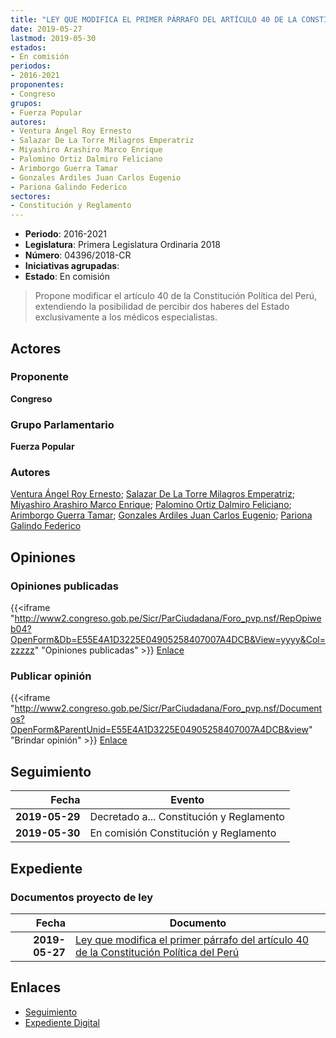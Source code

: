 ```yaml
---
title: "LEY QUE MODIFICA EL PRIMER PÁRRAFO DEL ARTÍCULO 40 DE LA CONSTITUCIÓN POLÍTICA DEL PERÚ"
date: 2019-05-27
lastmod: 2019-05-30
estados:
- En comisión
periodos:
- 2016-2021
proponentes:
- Congreso
grupos:
- Fuerza Popular
autores:
- Ventura Ángel Roy Ernesto
- Salazar De La Torre Milagros Emperatriz
- Miyashiro Arashiro Marco Enrique
- Palomino Ortiz Dalmiro Feliciano
- Arimborgo Guerra Tamar
- Gonzales Ardiles Juan Carlos Eugenio
- Pariona Galindo Federico
sectores:
- Constitución y Reglamento
---
```

- **Periodo**: 2016-2021
- **Legislatura**: Primera Legislatura Ordinaria 2018
- **Número**: 04396/2018-CR
- **Iniciativas agrupadas**: 
- **Estado**: En comisión

> Propone modificar el artículo 40 de la Constitución Política del Perú, extendiendo la posibilidad de percibir dos haberes del Estado exclusivamente a los médicos especialistas.


## Actores

### Proponente

**Congreso**

### Grupo Parlamentario

**Fuerza Popular**

### Autores

[Ventura Ángel Roy Ernesto](mailto:mailto:rventura@congreso.gob.pe); [Salazar De La Torre Milagros Emperatriz](mailto:mailto:msalazard@congreso.gob.pe); [Miyashiro Arashiro Marco Enrique](mailto:mailto:mmiyashiro@congreso.gob.pe); [Palomino Ortiz Dalmiro Feliciano](mailto:mailto:dfpalomino@congreso.gob.pe); [Arimborgo Guerra Tamar](mailto:mailto:tarimborgo@congreso.gob.pe); [Gonzales Ardiles Juan Carlos Eugenio](mailto:mailto:jgonzalesa@congreso.gob.pe); [Pariona Galindo Federico](mailto:mailto:fpariona@congreso.gob.pe)

## Opiniones

### Opiniones publicadas

{{<iframe "http://www2.congreso.gob.pe/Sicr/ParCiudadana/Foro_pvp.nsf/RepOpiweb04?OpenForm&Db=E55E4A1D3225E04905258407007A4DCB&View=yyyy&Col=zzzzz" "Opiniones publicadas" >}}
[Enlace](http://www2.congreso.gob.pe/Sicr/ParCiudadana/Foro_pvp.nsf/RepOpiweb04?OpenForm&Db=E55E4A1D3225E04905258407007A4DCB&View=yyyy&Col=zzzzz)

### Publicar opinión

{{<iframe "http://www2.congreso.gob.pe/Sicr/ParCiudadana/Foro_pvp.nsf/Documentos?OpenForm&ParentUnid=E55E4A1D3225E04905258407007A4DCB&view" "Brindar opinión" >}}
[Enlace](http://www2.congreso.gob.pe/Sicr/ParCiudadana/Foro_pvp.nsf/Documentos?OpenForm&ParentUnid=E55E4A1D3225E04905258407007A4DCB&view)


## Seguimiento

| Fecha | Evento |
|------:|--------|
| **2019-05-29** | Decretado a... Constitución y Reglamento |
| **2019-05-30** | En comisión Constitución y Reglamento |

## Expediente

### Documentos proyecto de ley

| Fecha | Documento |
|------:|-----------|
| **2019-05-27** | [Ley que modifica el primer párrafo del artículo 40 de la Constitución Política del Perú](http://www.leyes.congreso.gob.pe/Documentos/2016_2021/Proyectos_de_Ley_y_de_Resoluciones_Legislativas/PL0439620190527.pdf) |

## Enlaces

- [Seguimiento](http://www2.congreso.gob.pe/Sicr/TraDocEstProc/CLProLey2016.nsf/f7fff46988ca05b1052578e100829cc7/8217d5a36a46796e0525840a00591e88?OpenDocument)
- [Expediente Digital](http://www2.congreso.gob.pe/Sicr/TraDocEstProc/CLProLey2016.nsf/f7fff46988ca05b1052578e100829cc7/8217d5a36a46796e0525840a00591e88?OpenDocument&Click=05257FB7005EB655.eb71d0cf91d8294e05256cdf006b5706/$Body/0.1C6C)

